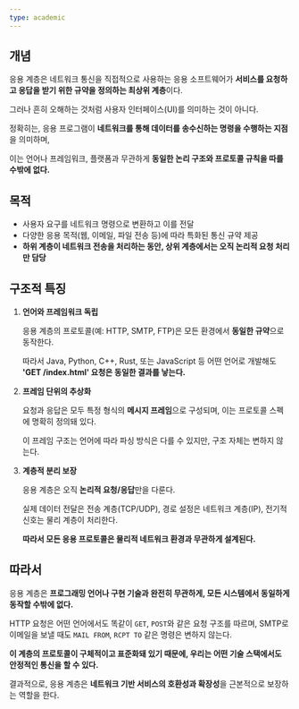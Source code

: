 ```yaml
---
type: academic
---
```

## 개념

응용 계층은 네트워크 통신을 직접적으로 사용하는 응용 소프트웨어가 **서비스를 요청하고 응답을 받기 위한 규약을 정의하는 최상위 계층**이다.

그러나 흔히 오해하는 것처럼 사용자 인터페이스(UI)를 의미하는 것이 아니다.

정확히는, 응용 프로그램이 **네트워크를 통해 데이터를 송수신하는 명령을 수행하는 지점**을 의미하며,

이는 언어나 프레임워크, 플랫폼과 무관하게 **동일한 논리 구조와 프로토콜 규칙을 따를 수밖에 없다.**

## 목적

- 사용자 요구를 네트워크 명령으로 변환하고 이를 전달
- 다양한 응용 목적(웹, 이메일, 파일 전송 등)에 따라 특화된 통신 규약 제공
- **하위 계층이 네트워크 전송을 처리하는 동안, 상위 계층에서는 오직 논리적 요청 처리만 담당**

## 구조적 특징

1. **언어와 프레임워크 독립**
    
    응용 계층의 프로토콜(예: HTTP, SMTP, FTP)은 모든 환경에서 **동일한 규약**으로 동작한다.
    
    따라서 Java, Python, C++, Rust, 또는 JavaScript 등 어떤 언어로 개발해도 **'GET /index.html' 요청은 동일한 결과를 낳는다.**
    
2. **프레임 단위의 추상화**
    
    요청과 응답은 모두 특정 형식의 **메시지 프레임**으로 구성되며, 이는 프로토콜 스펙에 명확히 정의돼 있다.
    
    이 프레임 구조는 언어에 따라 파싱 방식은 다를 수 있지만, 구조 자체는 변하지 않는다.
    
3. **계층적 분리 보장**
    
    응용 계층은 오직 **논리적 요청/응답**만을 다룬다.
    
    실제 데이터 전달은 전송 계층(TCP/UDP), 경로 설정은 네트워크 계층(IP), 전기적 신호는 물리 계층이 처리한다.
    
    **따라서 모든 응용 프로토콜은 물리적 네트워크 환경과 무관하게 설계된다.**
    

## 따라서

응용 계층은 **프로그래밍 언어나 구현 기술과 완전히 무관하게, 모든 시스템에서 동일하게 동작할 수밖에 없다.**

HTTP 요청은 어떤 언어에서도 똑같이 `GET`, `POST`와 같은 요청 구조를 따르며, SMTP로 이메일을 보낼 때도 `MAIL FROM`, `RCPT TO` 같은 명령은 변하지 않는다.

**이 계층의 프로토콜이 구체적이고 표준화돼 있기 때문에, 우리는 어떤 기술 스택에서도 안정적인 통신을 할 수 있다.**

결과적으로, 응용 계층은 **네트워크 기반 서비스의 호환성과 확장성**을 근본적으로 보장하는 역할을 한다.